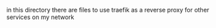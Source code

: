 in this directory there are files to use traefik as a reverse proxy for other services on my network